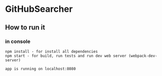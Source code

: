# GitHubSearcher

## How to run it

### in console
```
npm install - for install all dependencies
npm start - for build, run tests and run dev web server (webpack-dev-server)

app is running on localhost:8080
```    
